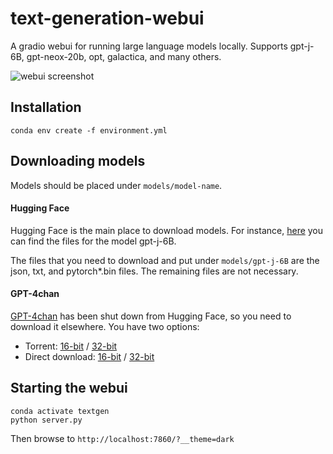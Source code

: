 # text-generation-webui
A gradio webui for running large language models locally. Supports gpt-j-6B, gpt-neox-20b, opt, galactica, and many others.

![webui screenshot](https://github.com/oobabooga/text-generation-webui/raw/main/webui.png)

## Installation

    conda env create -f environment.yml

## Downloading models

Models should be placed under `models/model-name`.

#### Hugging Face

Hugging Face is the main place to download models. For instance, [here](https://huggingface.co/EleutherAI/gpt-j-6B/tree/main) you can find the files for the model gpt-j-6B.

The files that you need to download and put under `models/gpt-j-6B` are the json, txt, and pytorch*.bin files. The remaining files are not necessary.

#### GPT-4chan

[GPT-4chan](https://huggingface.co/ykilcher/gpt-4chan) has been shut down from Hugging Face, so you need to download it elsewhere. You have two options:

* Torrent: [16-bit](https://archive.org/details/gpt4chan_model_float16) / [32-bit](https://archive.org/details/gpt4chan_model)
* Direct download: [16-bit](https://theswissbay.ch/pdf/_notpdf_/gpt4chan_model_float16/) / [32-bit](https://theswissbay.ch/pdf/_notpdf_/gpt4chan_model/)

## Starting the webui

    conda activate textgen
    python server.py

Then browse to `http://localhost:7860/?__theme=dark`
